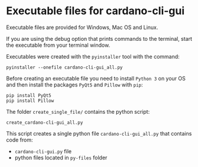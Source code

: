 # Executable files for cardano-cli-gui
Executable files are provided for Windows, Mac OS and Linux.

If you are using the debug option that prints commands to the terminal,
start the executable from your terminal window.

Executables were created with the `pyinstaller` tool with the command:
```console
pyinstaller --onefile cardano-cli-gui_all.py
```

Before creating an executable file you need to install `Python 3` on your
OS and then install the packages `PyQt5` and `Pillow` with `pip`:
```console
pip install PyQt5
pip install Pillow
```

The folder `create_single_file/` contains the python script:
```console
create_cardano-cli-gui_all.py
``` 

This script creates a single python file `cardano-cli-gui_all.py`
that contains code from: 
- `cardano-cli-gui.py` file 
- python files located in `py-files` folder 
